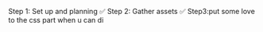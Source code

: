Step 1: Set up and planning ✅
Step 2: Gather assets ✅ 
Step3:put some love to the css part when u can di








